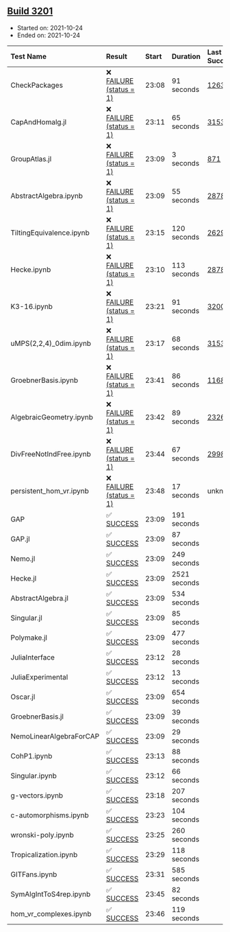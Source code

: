 ## [Build 3201](https://oscarci.mathematik.uni-kl.de/job/oscar-stable/3201/)

* Started on: 2021-10-24
* Ended on: 2021-10-24

| Test Name    | Result | Start | Duration | Last Success | First Failure |
|:-------------|:-------|:------|:---------|:-------------|:--------------|
| CheckPackages | ❌ [FAILURE (status = 1)](https://oscarci.mathematik.uni-kl.de/job/oscar-stable/3201/artifact/logs/build-3201/CheckPackages.log) | 23:08 | 91 seconds | [1263](https://oscarci.mathematik.uni-kl.de/job/oscar-stable/1263/) | [1264](https://oscarci.mathematik.uni-kl.de/job/oscar-stable/1264/) |
| CapAndHomalg.jl | ❌ [FAILURE (status = 1)](https://oscarci.mathematik.uni-kl.de/job/oscar-stable/3201/artifact/logs/build-3201/CapAndHomalg.jl.log) | 23:11 | 65 seconds | [3153](https://oscarci.mathematik.uni-kl.de/job/oscar-stable/3153/) | [3154](https://oscarci.mathematik.uni-kl.de/job/oscar-stable/3154/) |
| GroupAtlas.jl | ❌ [FAILURE (status = 1)](https://oscarci.mathematik.uni-kl.de/job/oscar-stable/3201/artifact/logs/build-3201/GroupAtlas.jl.log) | 23:09 | 3 seconds | [871](https://oscarci.mathematik.uni-kl.de/job/oscar-stable/871/) | [872](https://oscarci.mathematik.uni-kl.de/job/oscar-stable/872/) |
| AbstractAlgebra.ipynb | ❌ [FAILURE (status = 1)](https://oscarci.mathematik.uni-kl.de/job/oscar-stable/3201/artifact/logs/build-3201/AbstractAlgebra.ipynb.log) | 23:09 | 55 seconds | [2878](https://oscarci.mathematik.uni-kl.de/job/oscar-stable/2878/) | [2879](https://oscarci.mathematik.uni-kl.de/job/oscar-stable/2879/) |
| TiltingEquivalence.ipynb | ❌ [FAILURE (status = 1)](https://oscarci.mathematik.uni-kl.de/job/oscar-stable/3201/artifact/logs/build-3201/TiltingEquivalence.ipynb.log) | 23:15 | 120 seconds | [2629](https://oscarci.mathematik.uni-kl.de/job/oscar-stable/2629/) | [2630](https://oscarci.mathematik.uni-kl.de/job/oscar-stable/2630/) |
| Hecke.ipynb | ❌ [FAILURE (status = 1)](https://oscarci.mathematik.uni-kl.de/job/oscar-stable/3201/artifact/logs/build-3201/Hecke.ipynb.log) | 23:10 | 113 seconds | [2878](https://oscarci.mathematik.uni-kl.de/job/oscar-stable/2878/) | [2879](https://oscarci.mathematik.uni-kl.de/job/oscar-stable/2879/) |
| K3-16.ipynb | ❌ [FAILURE (status = 1)](https://oscarci.mathematik.uni-kl.de/job/oscar-stable/3201/artifact/logs/build-3201/K3-16.ipynb.log) | 23:21 | 91 seconds | [3200](https://oscarci.mathematik.uni-kl.de/job/oscar-stable/3200/) | [3201](https://oscarci.mathematik.uni-kl.de/job/oscar-stable/3201/) |
| uMPS(2,2,4)_0dim.ipynb | ❌ [FAILURE (status = 1)](https://oscarci.mathematik.uni-kl.de/job/oscar-stable/3201/artifact/logs/build-3201/uMPS-2-2-4-_0dim.ipynb.log) | 23:17 | 68 seconds | [3153](https://oscarci.mathematik.uni-kl.de/job/oscar-stable/3153/) | [3154](https://oscarci.mathematik.uni-kl.de/job/oscar-stable/3154/) |
| GroebnerBasis.ipynb | ❌ [FAILURE (status = 1)](https://oscarci.mathematik.uni-kl.de/job/oscar-stable/3201/artifact/logs/build-3201/GroebnerBasis.ipynb.log) | 23:41 | 86 seconds | [1168](https://oscarci.mathematik.uni-kl.de/job/oscar-stable/1168/) | [1169](https://oscarci.mathematik.uni-kl.de/job/oscar-stable/1169/) |
| AlgebraicGeometry.ipynb | ❌ [FAILURE (status = 1)](https://oscarci.mathematik.uni-kl.de/job/oscar-stable/3201/artifact/logs/build-3201/AlgebraicGeometry.ipynb.log) | 23:42 | 89 seconds | [2326](https://oscarci.mathematik.uni-kl.de/job/oscar-stable/2326/) | [2327](https://oscarci.mathematik.uni-kl.de/job/oscar-stable/2327/) |
| DivFreeNotIndFree.ipynb | ❌ [FAILURE (status = 1)](https://oscarci.mathematik.uni-kl.de/job/oscar-stable/3201/artifact/logs/build-3201/DivFreeNotIndFree.ipynb.log) | 23:44 | 67 seconds | [2998](https://oscarci.mathematik.uni-kl.de/job/oscar-stable/2998/) | [2999](https://oscarci.mathematik.uni-kl.de/job/oscar-stable/2999/) |
| persistent_hom_vr.ipynb | ❌ [FAILURE (status = 1)](https://oscarci.mathematik.uni-kl.de/job/oscar-stable/3201/artifact/logs/build-3201/persistent_hom_vr.ipynb.log) | 23:48 | 17 seconds | unknown | unknown |
| GAP | ✅ [SUCCESS](https://oscarci.mathematik.uni-kl.de/job/oscar-stable/3201/artifact/logs/build-3201/GAP.log) | 23:09 | 191 seconds |  |  |
| GAP.jl | ✅ [SUCCESS](https://oscarci.mathematik.uni-kl.de/job/oscar-stable/3201/artifact/logs/build-3201/GAP.jl.log) | 23:09 | 87 seconds |  |  |
| Nemo.jl | ✅ [SUCCESS](https://oscarci.mathematik.uni-kl.de/job/oscar-stable/3201/artifact/logs/build-3201/Nemo.jl.log) | 23:09 | 249 seconds |  |  |
| Hecke.jl | ✅ [SUCCESS](https://oscarci.mathematik.uni-kl.de/job/oscar-stable/3201/artifact/logs/build-3201/Hecke.jl.log) | 23:09 | 2521 seconds |  |  |
| AbstractAlgebra.jl | ✅ [SUCCESS](https://oscarci.mathematik.uni-kl.de/job/oscar-stable/3201/artifact/logs/build-3201/AbstractAlgebra.jl.log) | 23:09 | 534 seconds |  |  |
| Singular.jl | ✅ [SUCCESS](https://oscarci.mathematik.uni-kl.de/job/oscar-stable/3201/artifact/logs/build-3201/Singular.jl.log) | 23:09 | 85 seconds |  |  |
| Polymake.jl | ✅ [SUCCESS](https://oscarci.mathematik.uni-kl.de/job/oscar-stable/3201/artifact/logs/build-3201/Polymake.jl.log) | 23:09 | 477 seconds |  |  |
| JuliaInterface | ✅ [SUCCESS](https://oscarci.mathematik.uni-kl.de/job/oscar-stable/3201/artifact/logs/build-3201/JuliaInterface.log) | 23:12 | 28 seconds |  |  |
| JuliaExperimental | ✅ [SUCCESS](https://oscarci.mathematik.uni-kl.de/job/oscar-stable/3201/artifact/logs/build-3201/JuliaExperimental.log) | 23:12 | 13 seconds |  |  |
| Oscar.jl | ✅ [SUCCESS](https://oscarci.mathematik.uni-kl.de/job/oscar-stable/3201/artifact/logs/build-3201/Oscar.jl.log) | 23:09 | 654 seconds |  |  |
| GroebnerBasis.jl | ✅ [SUCCESS](https://oscarci.mathematik.uni-kl.de/job/oscar-stable/3201/artifact/logs/build-3201/GroebnerBasis.jl.log) | 23:09 | 39 seconds |  |  |
| NemoLinearAlgebraForCAP | ✅ [SUCCESS](https://oscarci.mathematik.uni-kl.de/job/oscar-stable/3201/artifact/logs/build-3201/NemoLinearAlgebraForCAP.log) | 23:09 | 29 seconds |  |  |
| CohP1.ipynb | ✅ [SUCCESS](https://oscarci.mathematik.uni-kl.de/job/oscar-stable/3201/artifact/logs/build-3201/CohP1.ipynb.log) | 23:13 | 88 seconds |  |  |
| Singular.ipynb | ✅ [SUCCESS](https://oscarci.mathematik.uni-kl.de/job/oscar-stable/3201/artifact/logs/build-3201/Singular.ipynb.log) | 23:12 | 66 seconds |  |  |
| g-vectors.ipynb | ✅ [SUCCESS](https://oscarci.mathematik.uni-kl.de/job/oscar-stable/3201/artifact/logs/build-3201/g-vectors.ipynb.log) | 23:18 | 207 seconds |  |  |
| c-automorphisms.ipynb | ✅ [SUCCESS](https://oscarci.mathematik.uni-kl.de/job/oscar-stable/3201/artifact/logs/build-3201/c-automorphisms.ipynb.log) | 23:23 | 104 seconds |  |  |
| wronski-poly.ipynb | ✅ [SUCCESS](https://oscarci.mathematik.uni-kl.de/job/oscar-stable/3201/artifact/logs/build-3201/wronski-poly.ipynb.log) | 23:25 | 260 seconds |  |  |
| Tropicalization.ipynb | ✅ [SUCCESS](https://oscarci.mathematik.uni-kl.de/job/oscar-stable/3201/artifact/logs/build-3201/Tropicalization.ipynb.log) | 23:29 | 118 seconds |  |  |
| GITFans.ipynb | ✅ [SUCCESS](https://oscarci.mathematik.uni-kl.de/job/oscar-stable/3201/artifact/logs/build-3201/GITFans.ipynb.log) | 23:31 | 585 seconds |  |  |
| SymAlgIntToS4rep.ipynb | ✅ [SUCCESS](https://oscarci.mathematik.uni-kl.de/job/oscar-stable/3201/artifact/logs/build-3201/SymAlgIntToS4rep.ipynb.log) | 23:45 | 82 seconds |  |  |
| hom_vr_complexes.ipynb | ✅ [SUCCESS](https://oscarci.mathematik.uni-kl.de/job/oscar-stable/3201/artifact/logs/build-3201/hom_vr_complexes.ipynb.log) | 23:46 | 119 seconds |  |  |
